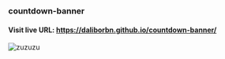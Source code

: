 ### countdown-banner

#### Visit live URL: https://daliborbn.github.io/countdown-banner/
![zuzuzu](https://user-images.githubusercontent.com/109923493/213886733-db1bd622-a18c-4f8e-ba6a-ee5e0b85451d.png)
